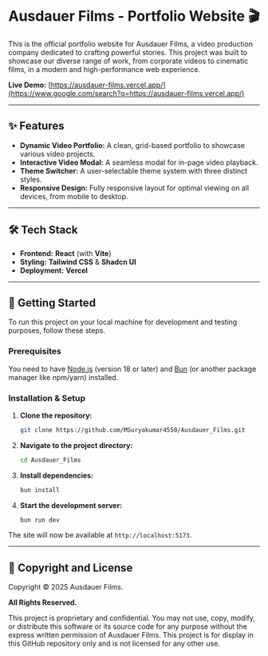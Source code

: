 # Ausdauer Films - Portfolio Website 🎬

This is the official portfolio website for Ausdauer Films, a video production company dedicated to crafting powerful stories. This project was built to showcase our diverse range of work, from corporate videos to cinematic films, in a modern and high-performance web experience.

**Live Demo:** [https://ausdauer-films.vercel.app/](https://www.google.com/search?q=https://ausdauer-films.vercel.app/)

-----

## ✨ Features

  * **Dynamic Video Portfolio:** A clean, grid-based portfolio to showcase various video projects.
  * **Interactive Video Modal:** A seamless modal for in-page video playback.
  * **Theme Switcher:** A user-selectable theme system with three distinct styles.
  * **Responsive Design:** Fully responsive layout for optimal viewing on all devices, from mobile to desktop.

-----

## 🛠️ Tech Stack

  * **Frontend:** **React** (with **Vite**)
  * **Styling:** **Tailwind CSS** & **Shadcn UI**
  * **Deployment:** **Vercel**

-----

## 🚀 Getting Started

To run this project on your local machine for development and testing purposes, follow these steps.

### Prerequisites

You need to have [Node.js](https://nodejs.org/) (version 18 or later) and [Bun](https://bun.sh/) (or another package manager like npm/yarn) installed.

### Installation & Setup

1.  **Clone the repository:**
    ```sh
    git clone https://github.com/MSuryakumar4550/Ausdauer_Films.git
    ```
2.  **Navigate to the project directory:**
    ```sh
    cd Ausdauer_Films
    ```
3.  **Install dependencies:**
    ```sh
    bun install
    ```
4.  **Start the development server:**
    ```sh
    bun run dev
    ```

The site will now be available at `http://localhost:5173`.

-----

## 📝 Copyright and License

Copyright © 2025 Ausdauer Films.

**All Rights Reserved.**

This project is proprietary and confidential. You may not use, copy, modify, or distribute this software or its source code for any purpose without the express written permission of Ausdauer Films. This project is for display in this GitHub repository only and is not licensed for any other use.
